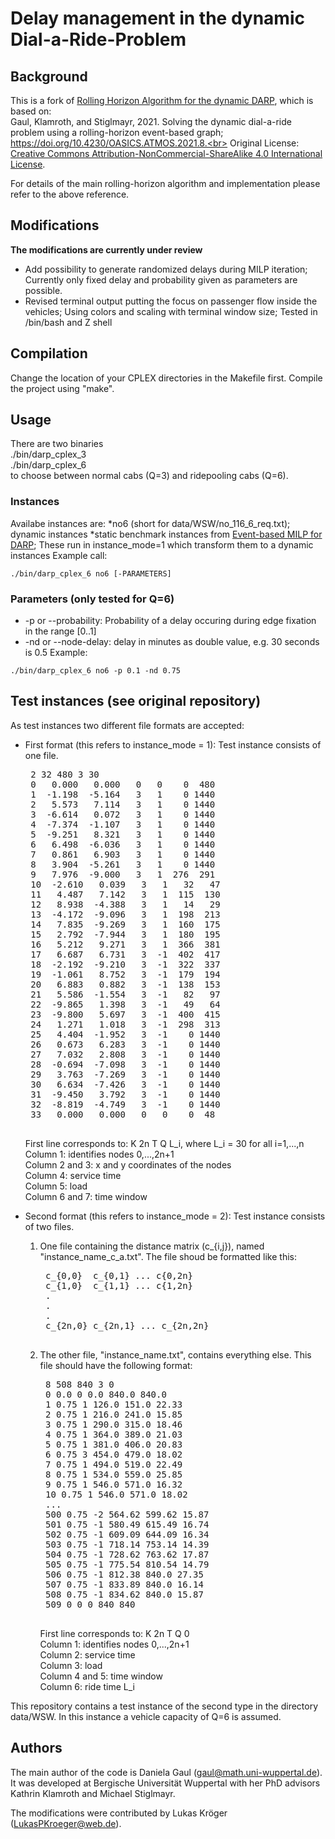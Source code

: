 # Delay management in the dynamic Dial-a-Ride-Problem

 ## Background
This is a fork of [Rolling Horizon Algorithm for the dynamic DARP](https://git.uni-wuppertal.de/dgaul/rolling-horizon-algorithm-for-dynamic-darp), which is based on: <br>
Gaul, Klamroth, and Stiglmayr, 2021. Solving the dynamic dial-a-ride problem using a rolling-horizon event-based graph; https://doi.org/10.4230/OASICS.ATMOS.2021.8.<br>
Original License: <a rel="license" href="http://creativecommons.org/licenses/by-nc-sa/4.0/">Creative Commons Attribution-NonCommercial-ShareAlike 4.0 International License</a>.

For details of the main rolling-horizon algorithm and implementation please refer to the above reference. <br>

 ## Modifications
 **The modifications are currently under review**
 * Add possibility to generate randomized delays during MILP iteration; Currently only fixed delay and probability given as parameters are possible.
 * Revised terminal output putting the focus on passenger flow inside the vehicles; Using colors and scaling with terminal window size; Tested in /bin/bash and Z shell

 ## Compilation
 Change the location of your CPLEX directories in the Makefile first. Compile the project using "make". 

 ## Usage
There are two binaries <br>
 ./bin/darp_cplex_3<br>
 ./bin/darp_cplex_6<br>
 to choose between normal cabs (Q=3) and ridepooling cabs (Q=6). 
### Instances
 Availabe instances are:
 *no6 (short for data/WSW/no_116_6_req.txt); dynamic instances
 *static benchmark instances from [Event-based MILP for DARP](https://git.uni-wuppertal.de/dgaul/event-based-milp-for-darp); These run in instance_mode=1 which transform them to a dynamic instances
 Example call:
 ```
 ./bin/darp_cplex_6 no6 [-PARAMETERS]
```
 ### Parameters (only tested for Q=6)
* -p or --probability: Probability of a delay occuring during edge fixation in the range [0..1]
* -nd or --node-delay: delay in minutes as double value, e.g. 30 seconds is 0.5
Example:
```
./bin/darp_cplex_6 no6 -p 0.1 -nd 0.75
```

 ## Test instances (see original repository)
 As test instances two different file formats are accepted:<br>
 - First format (this refers to instance_mode = 1): Test instance consists of one file.  <br>
    <pre>
    2 32 480 3 30
    0   0.000   0.000   0   0    0  480
    1  -1.198  -5.164   3   1    0 1440
    2   5.573   7.114   3   1    0 1440
    3  -6.614   0.072   3   1    0 1440
    4  -7.374  -1.107   3   1    0 1440
    5  -9.251   8.321   3   1    0 1440
    6   6.498  -6.036   3   1    0 1440
    7   0.861   6.903   3   1    0 1440
    8   3.904  -5.261   3   1    0 1440
    9   7.976  -9.000   3   1  276  291
    10  -2.610   0.039   3   1   32   47
    11   4.487   7.142   3   1  115  130
    12   8.938  -4.388   3   1   14   29
    13  -4.172  -9.096   3   1  198  213
    14   7.835  -9.269   3   1  160  175
    15   2.792  -7.944   3   1  180  195
    16   5.212   9.271   3   1  366  381
    17   6.687   6.731   3  -1  402  417
    18  -2.192  -9.210   3  -1  322  337
    19  -1.061   8.752   3  -1  179  194
    20   6.883   0.882   3  -1  138  153
    21   5.586  -1.554   3  -1   82   97
    22  -9.865   1.398   3  -1   49   64
    23  -9.800   5.697   3  -1  400  415
    24   1.271   1.018   3  -1  298  313
    25   4.404  -1.952   3  -1    0 1440
    26   0.673   6.283   3  -1    0 1440
    27   7.032   2.808   3  -1    0 1440
    28  -0.694  -7.098   3  -1    0 1440
    29   3.763  -7.269   3  -1    0 1440
    30   6.634  -7.426   3  -1    0 1440
    31  -9.450   3.792   3  -1    0 1440
    32  -8.819  -4.749   3  -1    0 1440
    33   0.000   0.000   0   0    0  48
    </pre>
    
    First line corresponds to: K 2n T Q L_i, where L_i = 30 for all i=1,...,n<br>
    Column 1: identifies nodes 0,...,2n+1<br>
    Column 2 and 3: x and y coordinates of the nodes<br>
    Column 4: service time <br>
    Column 5: load<br>
    Column 6 and 7: time window<br>


- Second format (this refers to instance_mode = 2): Test instance consists of two files.<br>
    1) One file containing the distance matrix (c_{i,j}), named "instance_name_c_a.txt". The file shoud be formatted like this:<br>
        <pre>
        c_{0,0}  c_{0,1} ... c{0,2n}
        c_{1,0}  c_{1,1} ... c{1,2n}
        .
        .
        .
        c_{2n,0} c_{2n,1} ... c_{2n,2n}
        </pre>
    2) The other file, "instance_name.txt", contains everything else. This file should have the following format: <br>

        <pre>
        8 508 840 3 0
        0 0.0 0 0.0 840.0 840.0
        1 0.75 1 126.0 151.0 22.33
        2 0.75 1 216.0 241.0 15.85
        3 0.75 1 290.0 315.0 18.46
        4 0.75 1 364.0 389.0 21.03
        5 0.75 1 381.0 406.0 20.83
        6 0.75 3 454.0 479.0 18.02
        7 0.75 1 494.0 519.0 22.49
        8 0.75 1 534.0 559.0 25.85
        9 0.75 1 546.0 571.0 16.32
        10 0.75 1 546.0 571.0 18.02
        ...
        500 0.75 -2 564.62 599.62 15.87
        501 0.75 -1 580.49 615.49 16.74
        502 0.75 -1 609.09 644.09 16.34
        503 0.75 -1 718.14 753.14 14.39
        504 0.75 -1 728.62 763.62 17.87
        505 0.75 -1 775.54 810.54 14.79
        506 0.75 -1 812.38 840.0 27.35
        507 0.75 -1 833.89 840.0 16.14
        508 0.75 -1 834.62 840.0 15.87
        509 0 0 0 840 840
        </pre>

        First line corresponds to: K 2n T Q 0<br>
        Column 1: identifies nodes 0,...,2n+1<br>
        Column 2: service time<br>
        Column 3: load<br>
        Column 4 and 5: time window<br>
        Column 6: ride time L_i<br>

This repository contains a test instance of the second type in the directory data/WSW. In this instance a vehicle capacity of Q=6 is assumed.

    
 ## Authors
 The main author of the code is Daniela Gaul (gaul@math.uni-wuppertal.de). It was developed at Bergische Universität Wuppertal with her PhD advisors Kathrin Klamroth and Michael Stiglmayr.

 The modifications were contributed by Lukas Kröger (LukasPKroeger@web.de).
 






